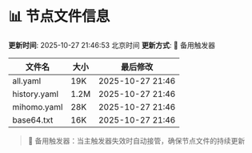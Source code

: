 # 📊 节点文件信息

**更新时间**: 2025-10-27 21:46:53 北京时间
**更新方式**: 🔄 备用触发器

| 文件名 | 大小 | 最后修改 |
|--------|------|----------|
| all.yaml | 19K | 2025-10-27 21:46 |
| history.yaml | 1.2M | 2025-10-27 21:46 |
| mihomo.yaml | 28K | 2025-10-27 21:46 |
| base64.txt | 16K | 2025-10-27 21:46 |

> 🔄 备用触发器：当主触发器失效时自动接管，确保节点文件的持续更新
